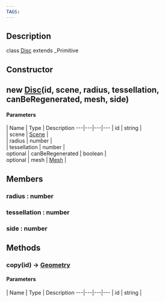 ```yaml
---
TAGS:
---
```

## Description

class [Disc](/classes/2.5/Disc) extends _Primitive



## Constructor

## new [Disc](/classes/2.5/Disc)(id, scene, radius, tessellation, canBeRegenerated, mesh, side)



#### Parameters
 | Name | Type | Description
---|---|---|---
 | id | string |   
 | scene | [Scene](/classes/2.5/Scene) |   
 | radius | number |   
 | tessellation | number |   
optional | canBeRegenerated | boolean |   
optional | mesh | [Mesh](/classes/2.5/Mesh) |   
## Members

### radius : number



### tessellation : number



### side : number



## Methods

### copy(id) &rarr; [Geometry](/classes/2.5/Geometry)



#### Parameters
 | Name | Type | Description
---|---|---|---
 | id | string |   


